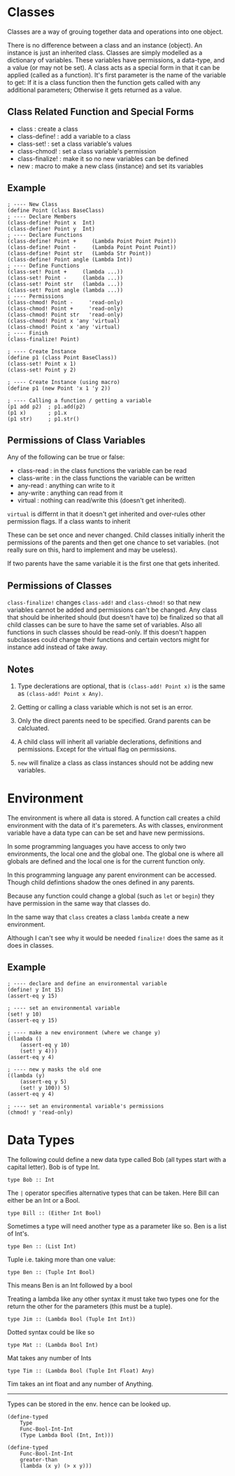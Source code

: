 
Classes
====

Classes are a way of grouing together data and operations into one object. 

There is no difference between a class and an instance (object). An instance is just an inherited class. Classes are simply modelled as a dictionary of variables. These variables have permissions, a data-type, and a value (or may not be set). A class acts as a special form in that it can be applied (called as a function). It's first parameter is the name of the variable to get: If it is a class function then the function gets called with any additional parameters; Otherwise it gets returned as a value.

Class Related Function and Special Forms
----

 + class           : create a class
 + class-define!   : add a variable to a class
 + class-set!      : set a class variable's values
 + class-chmod!    : set a class variable's permission
 + class-finalize! : make it so no new variables can be defined
 + new             : macro to make a new class (instance) and set its variables

Example
----

    ; ---- New Class
    (define Point (class BaseClass)
    ; ---- Declare Members
    (class-define! Point x  Int)
    (class-define! Point y  Int)
    ; ---- Declare Functions
    (class-define! Point +     (Lambda Point Point Point))
    (class-define! Point -     (Lambda Point Point Point))
    (class-define! Point str   (Lambda Str Point))
    (class-define! Point angle (Lambda Int))
    ; ---- Define Functions
    (class-set! Point +     (lambda ...))
    (class-set! Point -     (lambda ...))
    (class-set! Point str   (lambda ...))
    (class-set! Point angle (lambda ...))
    ; ---- Permissions
    (class-chmod! Point -     'read-only)
    (class-chmod! Point +     'read-only)
    (class-chmod! Point str   'read-only)
    (class-chmod! Point x 'any 'virtual)
    (class-chmod! Point x 'any 'virtual)
    ; ---- Finish
    (class-finalize! Point)

    ; ---- Create Instance
    (define p1 (class Point BaseClass))
    (class-set! Point x 1)
    (class-set! Point y 2)
    
    ; ---- Create Instance (using macro)
    (define p1 (new Point 'x 1 'y 2))

    ; ---- Calling a function / getting a variable
    (p1 add p2)  ; p1.add(p2)
    (p1 x)       ; p1.x 
    (p1 str)     ; p1.str()

Permissions of Class Variables
----

Any of the following can be true or false:

 + class-read    : in the class functions the variable can be read
 + class-write   : in the class functions the variable can be written
 + any-read      : anything can write to it
 + any-write     : anything can read from it
 + virtual       : nothing can read/write this (doesn't get inherited).

`virtual` is differnt in that it doesn't get inherited and over-rules other permission flags. If a class wants to inherit

These can be set once and never changed. Child classes initially inherit the permissions of the parents and then get one chance to set variables. (not really sure on this, hard to implement and may be useless).

If two parents have the same variable it is the first one that gets inherited.

Permissions of Classes
----

`class-finalize!` changes `class-add!` and `class-chmod!` so that new variables cannot be added and permissions can't be changed. Any class that should be inherited should (but doesn't have to) be finalized so that all child classes can be sure to have the same set of variables. Also all functions in such classes should be read-only. If this doesn't happen subclasses could change their functions and certain vectors might for instance add instead of take away.

Notes
----

 1. Type declerations are optional, that is `(class-add! Point x)` is the same as `(class-add! Point x Any)`. 

 2. Getting or calling a class variable which is not set is an error.

 3. Only the direct parents need to be specified. Grand parents can be calcluated. 

 4. A child class will inherit all variable declerations, definitions and permissions. Except for the virtual flag on permissions. 

 5. `new` will finalize a class as class instances should not be adding new variables. 


Environment
====

The environment is where all data is stored. A function call creates a child environment with the data of it's paremeters. As with classes, environment variable have a data type can can be set and have new permissions.

In some programming languages you have access to only two environments, the local one and the global one. The global one is where all globals are defined and the local one is for the current function only. 

In this programming language any parent environment can be accessed. Though child defintions shadow the ones defined in any parents. 

Because any function could change a global (such as `let` or `begin`) they have permission in the same way that classes do. 

In the same way that `class` creates a class `lambda` create a new environment. 

Although I can't see why it would be needed `finalize!` does the same as it does in classes. 

Example
----

    ; ---- declare and define an environmental variable
    (define! y Int 15)
    (assert-eq y 15)

    ; ---- set an environmental variable
    (set! y 10)
    (assert-eq y 15)

    ; ---- make a new environment (where we change y)
    ((lambda () 
        (assert-eq y 10)
        (set! y 4)))
    (assert-eq y 4)

    ; ---- new y masks the old one
    ((lambda (y) 
        (assert-eq y 5)
        (set! y 100)) 5)
    (assert-eq y 4)

    ; ---- set an environmental variable's permissions
    (chmod! y 'read-only)

Data Types
====

The following could define a new data type called Bob (all types start
with a capital letter). Bob is of type Int.

    type Bob :: Int 

The `|` operator specifies alternative types that can be taken. Here
Bill can either be an Int or a Bool.

    type Bill :: (Either Int Bool)

Sometimes a type will need another type as a parameter like so. Ben is
a list of Int's. 

    type Ben :: (List Int)

Tuple i.e. taking more than one value:

    type Ben :: (Tuple Int Bool)

This means Ben is an Int followed by a bool

Treating a lambda like any other syntax it must take two types one for
the return the other for the parameters (this must be a tuple). 

    type Jim :: (Lambda Bool (Tuple Int Int))

Dotted syntax could be like so

    type Mat :: (Lambda Bool Int)

Mat takes any number of Ints

    type Tim :: (Lambda Bool (Tuple Int Float) Any)

Tim takes an int float and any number of Anything.

----

Types can be stored in the env. hence can be looked up. 

    (define-typed 
        Type 
        Func-Bool-Int-Int 
        (Type Lambda Bool (Int, Int)))

    (define-typed 
        Func-Bool-Int-Int 
        greater-than 
        (lambda (x y) (> x y)))

